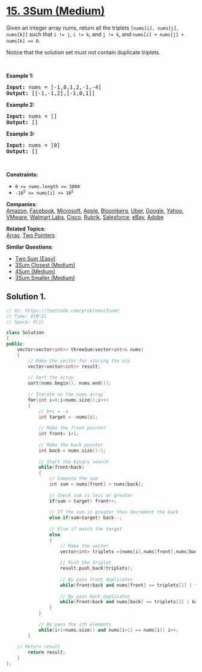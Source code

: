 # [15. 3Sum (Medium)](https://leetcode.com/problems/3sum/)

<p>Given an integer array nums, return all the triplets <code>[nums[i], nums[j], nums[k]]</code> such that <code>i != j</code>, <code>i != k</code>, and <code>j != k</code>, and <code>nums[i] + nums[j] + nums[k] == 0</code>.</p>

<p>Notice that the solution set must not contain duplicate triplets.</p>

<p>&nbsp;</p>
<p><strong>Example 1:</strong></p>
<pre><strong>Input:</strong> nums = [-1,0,1,2,-1,-4]
<strong>Output:</strong> [[-1,-1,2],[-1,0,1]]
</pre><p><strong>Example 2:</strong></p>
<pre><strong>Input:</strong> nums = []
<strong>Output:</strong> []
</pre><p><strong>Example 3:</strong></p>
<pre><strong>Input:</strong> nums = [0]
<strong>Output:</strong> []
</pre>
<p>&nbsp;</p>
<p><strong>Constraints:</strong></p>

<ul>
	<li><code>0 &lt;= nums.length &lt;= 3000</code></li>
	<li><code>-10<sup>5</sup> &lt;= nums[i] &lt;= 10<sup>5</sup></code></li>
</ul>


**Companies**:  
[Amazon](https://leetcode.com/company/amazon), [Facebook](https://leetcode.com/company/facebook), [Microsoft](https://leetcode.com/company/microsoft), [Apple](https://leetcode.com/company/apple), [Bloomberg](https://leetcode.com/company/bloomberg), [Uber](https://leetcode.com/company/uber), [Google](https://leetcode.com/company/google), [Yahoo](https://leetcode.com/company/yahoo), [VMware](https://leetcode.com/company/vmware), [Walmart Labs](https://leetcode.com/company/walmart-labs), [Cisco](https://leetcode.com/company/cisco), [Rubrik](https://leetcode.com/company/rubrik), [Salesforce](https://leetcode.com/company/salesforce), [eBay](https://leetcode.com/company/ebay), [Adobe](https://leetcode.com/company/adobe)

**Related Topics**:  
[Array](https://leetcode.com/tag/array/), [Two Pointers](https://leetcode.com/tag/two-pointers/)

**Similar Questions**:
* [Two Sum (Easy)](https://leetcode.com/problems/two-sum/)
* [3Sum Closest (Medium)](https://leetcode.com/problems/3sum-closest/)
* [4Sum (Medium)](https://leetcode.com/problems/4sum/)
* [3Sum Smaller (Medium)](https://leetcode.com/problems/3sum-smaller/)

## Solution 1.

```cpp
// OJ: https://leetcode.com/problems/3sum/
// Time: O(N^2)
// Space: O(1)

class Solution 
{
public:
    vector<vector<int>> threeSum(vector<int>& nums) 
    {
        // Make the vector for storing the o/p
        vector<vector<int>> result;
        
        // Sort the array
        sort(nums.begin(), nums.end());
        
        // Iterate on the nums array
        for(int i=0;i<nums.size();i++)
        {
            // b+c = -a
            int target = -nums[i];
            
            // Make the front pointer
            int front= i+1;
            
            // Make the back pointer
            int back = nums.size()-1;
            
            // Start the binary search 
            while(front<back)
            {
                // Compute the sum
                int sum = nums[front] + nums[back];
                
                // Check sum is less or greater
                if(sum < target) front++;
                
                // If the sum is greater then decrement the back
                else if(sum>target) back--;
                
                // Else if match the target
                else
                {
                    // Make the vector 
                    vector<int> triplets ={nums[i],nums[front],nums[back]};
                    
                    // Push the 3riplet
                    result.push_back(triplets);
                    
                    // By pass front duplicates
                    while(front<back and nums[front] == triplets[1] ) front++;
                    
                    // By pass back duplicates
                    while(front<back and nums[back] == triplets[2] ) back--;
                }
            }
            
            // By pass the ith elements
            while(i+1<nums.size() and nums[i+1] == nums[i]) i++;
        }
        
	// Return result
        return result;
    }
};
```
